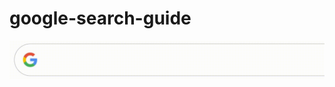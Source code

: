 # google-search-guide


![](https://github.com/morington/google-search-guide/blob/main/docs/assets/gif_google_service.gif) 